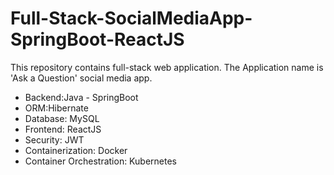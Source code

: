 # Full-Stack-SocialMediaApp-SpringBoot-ReactJS
This repository contains full-stack web application. The Application name is 'Ask a Question' social media app.

- Backend:Java - SpringBoot
- ORM:Hibernate
- Database: MySQL
- Frontend: ReactJS
- Security: JWT
- Containerization: Docker
- Container Orchestration: Kubernetes
